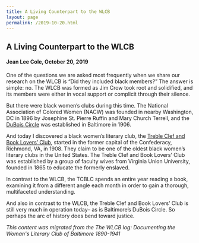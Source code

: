 ```yaml
---
title: A Living Counterpart to the WLCB
layout: page
permalink: /2019-10-20.html
---
```

<style>
    #maincontent{
        font-size:1.4em;
    }
</style>

## A Living Counterpart to the WLCB
#### Jean Lee Cole, October 20, 2019

One of the questions we are asked most frequently when we share our research on the WLCB is “Did they included black members?” The answer is simple: no. The WLCB was formed as Jim Crow took root and solidified, and its members were either in vocal support or complicit through their silence.

But there were black women’s clubs during this time. The National Association of Colored Women (NACW) was founded in nearby Washington, DC in 1896 by Josephine St. Pierre Ruffin and Mary Church Terrell, and the [DuBois Circle](https://www.baltimoresun.com/news/bs-xpm-2006-04-24-0604240156-story.html) was established in Baltimore in 1906.


And today I discovered a black women’s literary club, the [Treble Clef and Book Lovers’ Club](https://rvamag.com/news/community/110-years-of-incredible-the-history-of-the-treble-clef-and-book-lovers-club-in-richmond.html), started in the former capital of the Confederacy, Richmond, VA, in 1908. They claim to be one of the oldest black women’s literary clubs in the United States. The Treble Clef and Book Lovers’ Club was established by a group of faculty wives from Virginia Union University, founded in 1865 to educate the formerly enslaved.

In contrast to the WLCB, the TCBLC spends an entire year reading a book, examining it from a different angle each month in order to gain a thorough, multifaceted understanding.

And also in contrast to the WLCB, the Treble Clef and Book Lovers’ Club is still very much in operation today– as is Baltimore’s DuBois Circle. So perhaps the arc of history does bend toward justice.

*This content was migrated from the The WLCB log: Documenting the Woman's Literary Club of Baltimore 1890-1941*